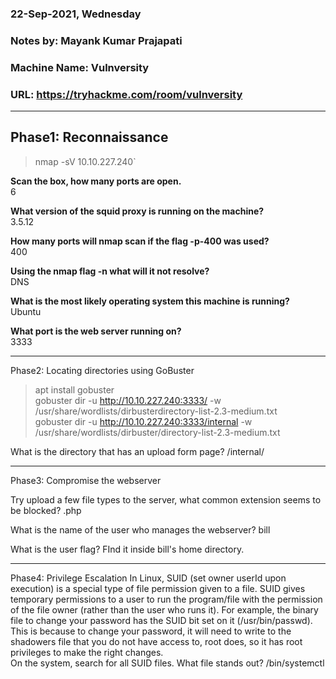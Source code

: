  ### 22-Sep-2021, Wednesday
 ### Notes by: Mayank Kumar Prajapati
 ### Machine Name: Vulnversity
 ### URL: https://tryhackme.com/room/vulnversity
***

 ## **Phase1: Reconnaissance**
> nmap -sV 10.10.227.240`

 **Scan the box, how many ports are open.**\
6

**What version of the squid proxy is running on the machine?**\
3.5.12

 **How many ports will nmap scan if the flag -p-400 was used?**\
400

 **Using the nmap flag -n what will it not resolve?**\
DNS

 **What is the most likely operating system this machine is running?**\
Ubuntu

 **What port is the web server running on?**\
3333

---
 Phase2:  Locating directories using GoBuster
> apt install gobuster\
> gobuster dir -u http://10.10.227.240:3333/ -w /usr/share/wordlists/dirbusterdirectory-list-2.3-medium.txt\
> gobuster dir -u http://10.10.227.240:3333/internal -w /usr/share/wordlists/dirbuster/directory-list-2.3-medium.txt

 What is the directory that has an upload form page?
/internal/
***
 Phase3: Compromise the webserver

Try upload a few file types to the server, what common extension seems to be blocked?
.php


 What is the name of the user who manages the webserver?
bill

 What is the user flag?
FInd it inside bill's home directory.
***


 Phase4: Privilege Escalation
In Linux, SUID (set owner userId upon execution) is a special type of file permission given to a file. 
SUID gives temporary permissions to a user to run the program/file with the permission of the file owner (rather than the user who runs it).
For example, the binary file to change your password has the SUID bit set on it (/usr/bin/passwd).
This is because to change your password, it will need to write to the shadowers file that you do not have access to, root does, so it has root privileges to make the right changes.\
On the system, search for all SUID files. What file stands out?
/bin/systemctl
